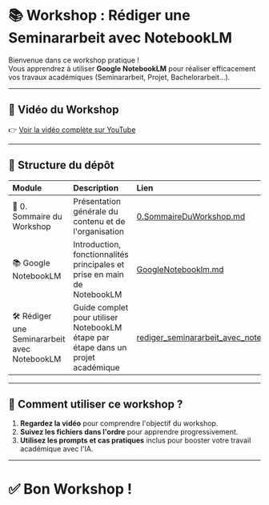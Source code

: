 # 📚 Workshop : Rédiger une Seminararbeit avec NotebookLM

Bienvenue dans ce workshop pratique !  
Vous apprendrez à utiliser **Google NotebookLM** pour réaliser efficacement vos travaux académiques (Seminararbeit, Projet, Bachelorarbeit...).

---

## 🎥 Vidéo du Workshop

👉 [Voir la vidéo complète sur YouTube](https://youtu.be/CIfsB_EYsVI?si=xHcELn8B7fx4M0LY)

---

## 🧩 Structure du dépôt

| Module | Description | Lien |
|:------|:------------|:----|
| 📑 0. Sommaire du Workshop | Présentation générale du contenu et de l'organisation | [0.SommaireDuWorkshop.md](/0.SommaireDuWorkshop.md) |
| 📚 Google NotebookLM | Introduction, fonctionnalités principales et prise en main de NotebookLM | [GoogleNotebooklm.md](/GoogleNotebooklm.md) |
| 🛠️ Rédiger une Seminararbeit avec NotebookLM | Guide complet pour utiliser NotebookLM étape par étape dans un projet académique | [rediger_seminararbeit_avec_notebooklm.md](/rediger_seminararbeit_avec_notebooklm.md) |

---

## 🚀 Comment utiliser ce workshop ?

1. **Regardez la vidéo** pour comprendre l'objectif du workshop.
2. **Suivez les fichiers dans l'ordre** pour apprendre progressivement.
3. **Utilisez les prompts et cas pratiques** inclus pour booster votre travail académique avec l'IA.


---

# ✅ Bon Workshop !

